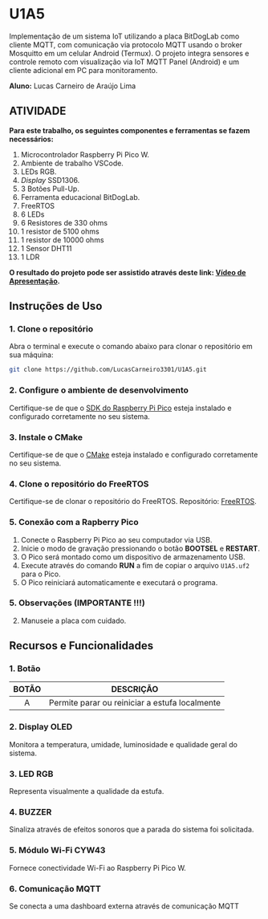 # U1A5
Implementação de um sistema IoT utilizando a placa BitDogLab como cliente MQTT, com comunicação via protocolo MQTT usando o broker Mosquitto em um celular Android (Termux). O projeto integra sensores e controle remoto com visualização via IoT MQTT Panel (Android) e um cliente adicional em PC para monitoramento.

__Aluno:__
Lucas Carneiro de Araújo Lima

## ATIVIDADE 

__Para este trabalho, os seguintes componentes e ferramentas se fazem necessários:__
1) Microcontrolador Raspberry Pi Pico W.
2) Ambiente de trabalho VSCode.
3) LEDs RGB.
4) _Display_ SSD1306.
5) 3 Botões Pull-Up.
7) Ferramenta educacional BitDogLab.
8) FreeRTOS
9) 6 LEDs
10) 6 Resistores de 330 ohms
11) 1 resistor de 5100 ohms
12) 1 resistor de 10000 ohms
13) 1 Sensor DHT11
14) 1 LDR

__O resultado do projeto pode ser assistido através deste link: [Vídeo de Apresentação](https://youtu.be/wSOdHNxdn6Y).__

## Instruções de Uso

### 1. Clone o repositório
Abra o terminal e execute o comando abaixo para clonar o repositório em sua máquina:
```bash
git clone https://github.com/LucasCarneiro3301/U1A5.git
```

### 2. Configure o ambiente de desenvolvimento
Certifique-se de que o [SDK do Raspberry Pi Pico](https://github.com/raspberrypi/pico-sdk) esteja instalado e configurado corretamente no seu sistema.

### 3. Instale o CMake
Certifique-se de que o [CMake](https://cmake.org/download/) esteja instalado e configurado corretamente no seu sistema.

### 4. Clone o repositório do FreeRTOS
Certifique-se de clonar o repositório do FreeRTOS. Repositório: [FreeRTOS](https://github.com/FreeRTOS/FreeRTOS-Kernel.git).

### 5. Conexão com a Rapberry Pico
1. Conecte o Raspberry Pi Pico ao seu computador via USB.
2. Inicie o modo de gravação pressionando o botão **BOOTSEL** e **RESTART**.
3. O Pico será montado como um dispositivo de armazenamento USB.
4. Execute através do comando **RUN** a fim de copiar o arquivo `U1A5.uf2` para o Pico.
5. O Pico reiniciará automaticamente e executará o programa.

### 5. Observações (IMPORTANTE !!!)
2. Manuseie a placa com cuidado.

## Recursos e Funcionalidades

### 1. Botão

| BOTÃO                            | DESCRIÇÃO                                     | 
|:----------------------------------:|:---------------------------------------------:|
| A                                  | Permite parar ou reiniciar a estufa localmente              | 

### 2. Display OLED
Monitora a temperatura, umidade, luminosidade e qualidade geral do sistema.

### 3. LED RGB
Representa visualmente a qualidade da estufa.

### 4. BUZZER
Sinaliza através de efeitos sonoros que a parada do sistema foi solicitada.

### 5. Módulo Wi-Fi CYW43
Fornece conectividade Wi-Fi ao Raspberry Pi Pico W.

### 6. Comunicação MQTT
Se conecta a uma dashboard externa através de comunicação MQTT
